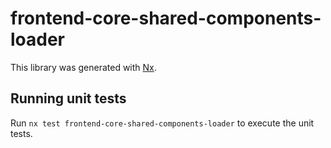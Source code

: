 # frontend-core-shared-components-loader

This library was generated with [Nx](https://nx.dev).

## Running unit tests

Run `nx test frontend-core-shared-components-loader` to execute the unit tests.
